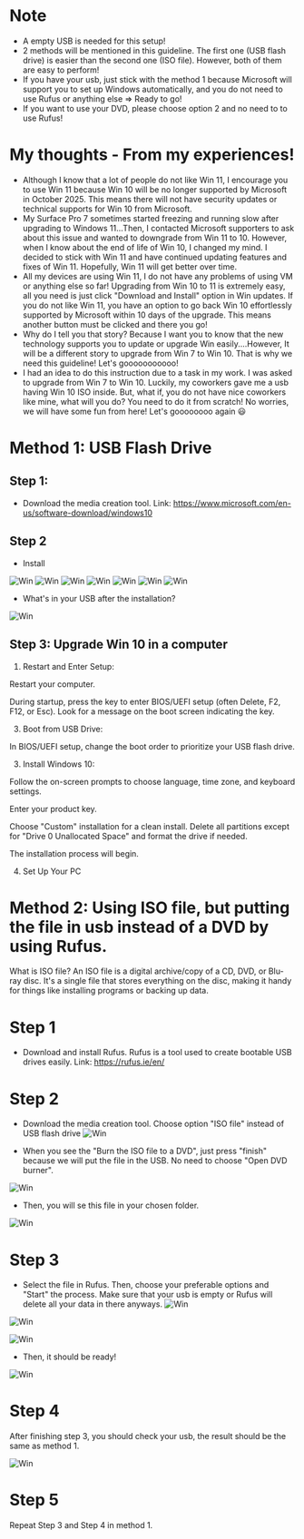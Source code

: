 # Note
- A empty USB is needed for this setup!
- 2 methods will be mentioned in this guideline. The first one (USB flash drive) is easier than the second one (ISO file). However, both of them are easy to perform!
- If you have your usb, just stick with the method 1 because Microsoft will support you to set up Windows automatically, and you do not need to use Rufus or anything else => Ready to go!
- If you want to use your DVD, please choose option 2 and no need to to use Rufus!

# My thoughts - From my experiences!
- Although I know that a lot of people do not like Win 11, I encourage you to use Win 11 because Win 10 will be no longer supported by Microsoft in October 2025. This means there will not have security updates or technical supports for Win 10 from Microsoft.
- My Surface Pro 7 sometimes started freezing and running slow after upgrading to Windows 11...Then, I contacted Microsoft supporters to ask about this issue and wanted to downgrade from Win 11 to 10. However, when I know about the end of life of Win 10, I changed my mind. I decided to stick with Win 11 and have continued updating features and fixes of Win 11. Hopefully, Win 11 will get better over time.
- All my devices are using Win 11, I do not have any problems of using VM or anything else so far! Upgrading from Win 10 to 11 is extremely easy, all you need is just click "Download and Install" option in Win updates. If you do not like Win 11, you have an option to go back Win 10 effortlessly supported by Microsoft within 10 days of the upgrade. This means another button must be clicked and there you go!
- Why do I tell you that story? Because I want you to know that the new technology supports you to update or upgrade Win easily....However, It will be a different story to upgrade from Win 7 to Win 10. That is why we need this guideline! Let's gooooooooooo!
- I had an idea to do this instruction due to a task in my work. I was asked to upgrade from Win 7 to Win 10. Luckily, my coworkers gave me a usb having Win 10 ISO inside. But, what if, you do not have nice coworkers like mine, what will you do? You need to do it from scratch! No worries, we will have some fun from here! Let's goooooooo again :smiley:

# Method 1: USB Flash Drive 
## Step 1: 
- Download the media creation tool.
Link: https://www.microsoft.com/en-us/software-download/windows10
## Step 2
- Install
  
![Win](/Images/pic0.png)
![Win](/Images/pic1.png)
![Win](/Images/pic2.png)
![Win](/Images/pic3.png)
![Win](/Images/pic4.png)
![Win](/Images/pic5.png)
![Win](/Images/pic6.png)

- What's in your USB after the installation?

![Win](/Images/pic1.1.png)

## Step 3: Upgrade Win 10 in a computer
1. Restart and Enter Setup:
   
Restart your computer.

During startup, press the key to enter BIOS/UEFI setup (often Delete, F2, F12, or Esc). Look for a message on the boot screen indicating the key.

3. Boot from USB Drive:

In BIOS/UEFI setup, change the boot order to prioritize your USB flash drive.

3. Install Windows 10:

Follow the on-screen prompts to choose language, time zone, and keyboard settings.

Enter your product key.

Choose "Custom" installation for a clean install. Delete all partitions except for "Drive 0 Unallocated Space" and format the drive if needed.

The installation process will begin.

4. Set Up Your PC

# Method 2: Using ISO file, but putting the file in usb instead of a DVD by using Rufus.

What is ISO file? An ISO file is a digital archive/copy of a CD, DVD, or Blu-ray disc. It's a single file that stores everything on the disc, making it handy for things like installing programs or backing up data.

# Step 1
- Download and install Rufus. Rufus is a tool used to create bootable USB drives easily.
Link: https://rufus.ie/en/

# Step 2
- Download the media creation tool. Choose option "ISO file" instead of USB flash drive 
![Win](/Images/pic8.png)

- When you see the "Burn the ISO file to a DVD", just press "finish" because we will put the file in the USB. No need to choose "Open DVD burner".

![Win](/Images/pic9.png)

- Then, you will se this file in your chosen folder.
  
![Win](/Images/pic10.png)

# Step 3

- Select the file in Rufus. Then, choose your preferable options and "Start" the process. Make sure that your usb is empty or Rufus will delete all your data in there anyways.
![Win](/Images/pic11.png)

![Win](/Images/pic12.png)

![Win](/Images/pic7.png)

- Then, it should be ready!

![Win](/Images/pic13.png)


# Step 4
After finishing step 3, you should check your usb, the result should be the same as method 1. 

![Win](/Images/pic14.png)

# Step 5
Repeat Step 3 and Step 4 in method 1.


